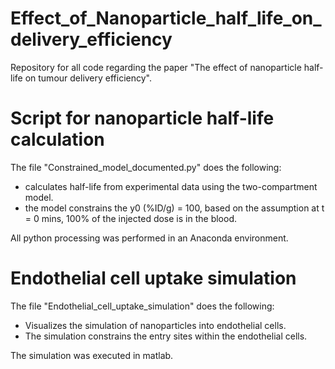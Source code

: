 # Effect_of_Nanoparticle_half_life_on_delivery_efficiency

Repository for all code regarding the paper "The effect of nanoparticle half-life on tumour delivery efficiency".

# Script for nanoparticle half-life calculation
The file "Constrained_model_documented.py" does the following:
- calculates half-life from experimental data using the two-compartment model.
- the model constrains the y0 (%ID/g) = 100, based on the assumption at t = 0 mins, 100% of the injected dose is in the blood.

All python processing was performed in an Anaconda environment.


# Endothelial cell uptake simulation
The file "Endothelial_cell_uptake_simulation" does the following:
- Visualizes the simulation of nanoparticles into endothelial cells.
- The simulation constrains the entry sites within the endothelial cells.

The simulation was executed in matlab.
